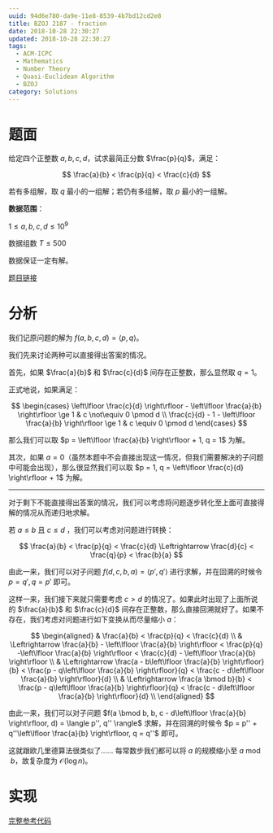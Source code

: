 ```yaml
---
uuid: 94d6e780-da9e-11e8-8539-4b7bd12cd2e8
title: BZOJ 2187 - fraction
date: 2018-10-28 22:30:27
updated: 2018-10-28 22:30:27
tags:
  - ACM-ICPC
  - Mathematics
  - Number Theory
  - Quasi-Euclidean Algorithm
  - BZOJ
category: Solutions
---
```


# 题面

给定四个正整数 $a, b, c, d$，试求最简正分数 $\frac{p}{q}$，满足：

$$
\frac{a}{b} < \frac{p}{q} < \frac{c}{d}
$$

若有多组解，取 $q$ 最小的一组解；若仍有多组解，取 $p$ 最小的一组解。

**数据范围**：

$1 \le a, b, c, d \le 10^9$

数据组数 $T \le 500$

数据保证一定有解。

[题目链接](https://darkbzoj.cf/problem/2187)

# 分析

我们记原问题的解为 $f(a, b, c, d) = \langle p, q \rangle$。

我们先来讨论两种可以直接得出答案的情况。

首先，如果 $\frac{a}{b}$ 和 $\frac{c}{d}$ 间存在正整数，那么显然取 $q = 1$。

正式地说，如果满足：

$$
\begin{cases}
\left\lfloor \frac{c}{d} \right\rfloor - \left\lfloor \frac{a}{b} \right\rfloor \ge 1 & c \not\equiv 0 \pmod d \\
\frac{c}{d} - 1 - \left\lfloor \frac{a}{b} \right\rfloor \ge 1 & c \equiv 0 \pmod d
\end{cases}
$$

那么我们可以取 $p = \left\lfloor \frac{a}{b} \right\rfloor + 1, q = 1$ 为解。

其次，如果 $a = 0$（虽然本题中不会直接出现这一情况，但我们需要解决的子问题中可能会出现），那么很显然我们可以取 $p = 1, q = \left\lfloor \frac{c}{d} \right\rfloor + 1$ 为解。

---

对于剩下不能直接得出答案的情况，我们可以考虑将问题逐步转化至上面可直接得解的情况从而递归地求解。

若 $a \le b$ 且 $c \le d$ ，我们可以考虑对问题进行转换：

$$
\frac{a}{b} < \frac{p}{q} < \frac{c}{d} \Leftrightarrow \frac{d}{c} < \frac{q}{p} < \frac{b}{a}
$$

由此一来，我们可以对子问题 $f(d, c, b, a) = \langle p', q' \rangle$ 进行求解，并在回溯的时候令 $p = q', q = p'$ 即可。

这样一来，我们接下来就只需要考虑 $c > d$ 的情况了。如果此时出现了上面所说的 $\frac{a}{b}$ 和 $\frac{c}{d}$ 间存在正整数，那么直接回溯就好了。如果不存在，我们考虑对问题进行如下变换从而尽量缩小 $a$：

$$
\begin{aligned}
& \frac{a}{b} < \frac{p}{q} < \frac{c}{d} \\
& \Leftrightarrow \frac{a}{b} - \left\lfloor \frac{a}{b} \right\rfloor < \frac{p}{q} -\left\lfloor \frac{a}{b} \right\rfloor < \frac{c}{d} - \left\lfloor \frac{a}{b} \right\rfloor \\
& \Leftrightarrow \frac{a - b\left\lfloor \frac{a}{b} \right\rfloor}{b} < \frac{p - q\left\lfloor \frac{a}{b} \right\rfloor}{q} < \frac{c - d\left\lfloor \frac{a}{b} \right\rfloor}{d} \\
& \Leftrightarrow \frac{a \bmod b}{b} < \frac{p - q\left\lfloor \frac{a}{b} \right\rfloor}{q} < \frac{c - d\left\lfloor \frac{a}{b} \right\rfloor}{d} \\
\end{aligned}
$$

由此一来，我们可以对子问题 $f(a \bmod b, b, c - d\left\lfloor \frac{a}{b} \right\rfloor, d) = \langle p'', q'' \rangle$ 求解，并在回溯的时候令 $p = p'' + q''\left\lfloor \frac{a}{b} \right\rfloor, q = q''$ 即可。

这就跟欧几里德算法很类似了…… 每常数步我们都可以将 $a$ 的规模缩小至 $a \bmod b$，故复杂度为 $\mathcal{O}(\log{n})$。

# 实现

[完整参考代码](https://github.com/codgician/ICPC/blob/master/BZOJ/2187/quasi_euclidean.cpp)
